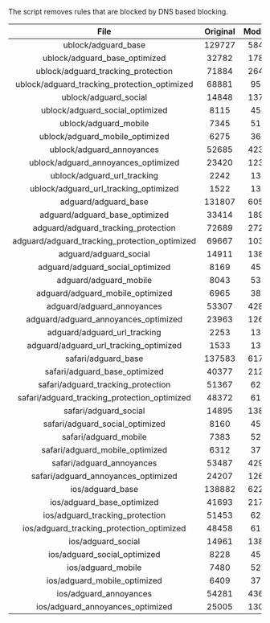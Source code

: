 The script removes rules that are blocked by DNS based blocking.


| File | Original | Modified |
|:----:|:-----:|:-----:|
| ublock/adguard_base | 129727 | 58433 |
| ublock/adguard_base_optimized | 32782 | 17879 |
| ublock/adguard_tracking_protection | 71884 | 26481 |
| ublock/adguard_tracking_protection_optimized | 68881 | 9574 |
| ublock/adguard_social | 14848 | 13768 |
| ublock/adguard_social_optimized | 8115 | 4540 |
| ublock/adguard_mobile | 7345 | 5179 |
| ublock/adguard_mobile_optimized | 6275 | 3698 |
| ublock/adguard_annoyances | 52685 | 42362 |
| ublock/adguard_annoyances_optimized | 23420 | 12303 |
| ublock/adguard_url_tracking | 2242 | 1364 |
| ublock/adguard_url_tracking_optimized | 1522 | 1361 |
| adguard/adguard_base | 131807 | 60553 |
| adguard/adguard_base_optimized | 33414 | 18939 |
| adguard/adguard_tracking_protection | 72689 | 27226 |
| adguard/adguard_tracking_protection_optimized | 69667 | 10303 |
| adguard/adguard_social | 14911 | 13833 |
| adguard/adguard_social_optimized | 8169 | 4591 |
| adguard/adguard_mobile | 8043 | 5366 |
| adguard/adguard_mobile_optimized | 6965 | 3878 |
| adguard/adguard_annoyances | 53307 | 42896 |
| adguard/adguard_annoyances_optimized | 23963 | 12605 |
| adguard/adguard_url_tracking | 2253 | 1373 |
| adguard/adguard_url_tracking_optimized | 1533 | 1370 |
| safari/adguard_base | 137583 | 61747 |
| safari/adguard_base_optimized | 40377 | 21217 |
| safari/adguard_tracking_protection | 51367 | 6268 |
| safari/adguard_tracking_protection_optimized | 48372 | 6116 |
| safari/adguard_social | 14895 | 13814 |
| safari/adguard_social_optimized | 8160 | 4575 |
| safari/adguard_mobile | 7383 | 5222 |
| safari/adguard_mobile_optimized | 6312 | 3735 |
| safari/adguard_annoyances | 53487 | 42997 |
| safari/adguard_annoyances_optimized | 24207 | 12682 |
| ios/adguard_base | 138882 | 62256 |
| ios/adguard_base_optimized | 41693 | 21723 |
| ios/adguard_tracking_protection | 51453 | 6278 |
| ios/adguard_tracking_protection_optimized | 48458 | 6126 |
| ios/adguard_social | 14961 | 13853 |
| ios/adguard_social_optimized | 8228 | 4596 |
| ios/adguard_mobile | 7480 | 5267 |
| ios/adguard_mobile_optimized | 6409 | 3777 |
| ios/adguard_annoyances | 54281 | 43676 |
| ios/adguard_annoyances_optimized | 25005 | 13013 |
